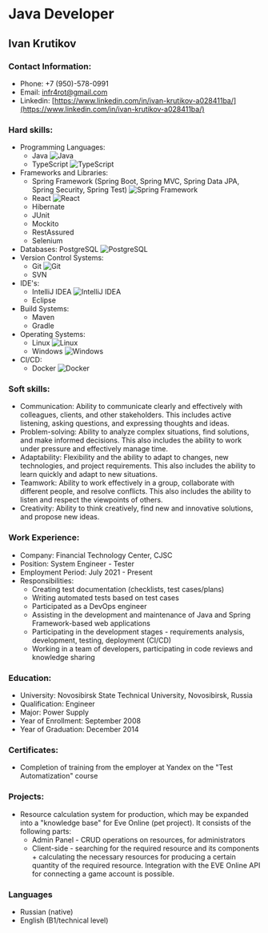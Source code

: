 # Java Developer
## Ivan Krutikov

### Contact Information:
- Phone: +7 (950)-578-0991
- Email: infr4rot@gmail.com
- Linkedin: [https://www.linkedin.com/in/ivan-krutikov-a028411ba/](https://www.linkedin.com/in/ivan-krutikov-a028411ba/)

### Hard skills:
- Programming Languages: 
	- Java ![Java](https://img.icons8.com/color/26/000000/java-coffee-cup-logo--v1.png)
	- TypeScript ![TypeScript](https://img.icons8.com/color/26/000000/typescript.png)
- Frameworks and Libraries: 
	- Spring Framework (Spring Boot, Spring MVC, Spring Data JPA, Spring Security, Spring Test) ![Spring Framework](https://img.icons8.com/color/26/000000/spring-logo.png)
	- React ![React](https://img.icons8.com/color/26/000000/react-native.png)
	- Hibernate
	- JUnit
	- Mockito
	- RestAssured
	- Selenium
- Databases: PostgreSQL ![PostgreSQL](https://img.icons8.com/color/26/000000/postgreesql.png)
- Version Control Systems:
	- Git ![Git](https://img.icons8.com/color/26/000000/git.png)
	- SVN 
- IDE's:
	- IntelliJ IDEA ![IntelliJ IDEA](https://img.icons8.com/color/26/000000/intellij-idea.png)
	- Eclipse
- Build Systems: 
	- Maven
	- Gradle
- Operating Systems:
	- Linux ![Linux](https://img.icons8.com/color/26/000000/linux.png)
	- Windows ![Windows](https://img.icons8.com/color/26/000000/windows-10.png)
- CI/CD: 
	- Docker	![Docker](https://img.icons8.com/color/26/000000/docker.png)

### Soft skills:
- Communication: Ability to communicate clearly and effectively with colleagues, clients, and other stakeholders. This includes active listening, asking questions, and expressing thoughts and ideas.
- Problem-solving: Ability to analyze complex situations, find solutions, and make informed decisions. This also includes the ability to work under pressure and effectively manage time.
- Adaptability: Flexibility and the ability to adapt to changes, new technologies, and project requirements. This also includes the ability to learn quickly and adapt to new situations.
- Teamwork: Ability to work effectively in a group, collaborate with different people, and resolve conflicts. This also includes the ability to listen and respect the viewpoints of others.
- Creativity: Ability to think creatively, find new and innovative solutions, and propose new ideas.

### Work Experience:
- Company:  Financial Technology Center, CJSC
- Position: System Engineer - Tester
- Employment Period: July 2021 - Present
- Responsibilities:
  - Creating test documentation (checklists, test cases/plans)
  - Writing automated tests based on test cases
  - Participated as a DevOps engineer
  - Assisting in the development and maintenance of Java and Spring Framework-based web applications
  - Participating in the development stages - requirements analysis, development, testing, deployment (CI/CD)
  - Working in a team of developers, participating in code reviews and knowledge sharing

### Education:
- University: Novosibirsk State Technical University, Novosibirsk, Russia
- Qualification: Engineer
- Major: Power Supply
- Year of Enrollment: September 2008
- Year of Graduation: December 2014

### Certificates:
- Completion of training from the employer at Yandex on the "Test Automatization" course

### Projects:
- Resource calculation system for production, which may be expanded into a "knowledge base" for Eve Online (pet project). It consists of the following parts:
	- Admin Panel - CRUD operations on resources, for administrators
	- Client-side - searching for the required resource and its components + calculating the necessary resources for producing a certain quantity of the required resource. Integration with the EVE Online API for connecting a game account is possible.

### Languages
- Russian (native)
- English (B1/technical level)

